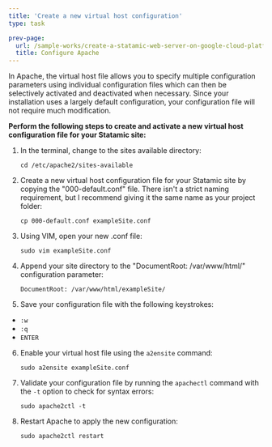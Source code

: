 ```yaml
---
title: 'Create a new virtual host configuration'
type: task

prev-page: 
  url: /sample-works/create-a-statamic-web-server-on-google-cloud-platform/configure-apache
  title: Configure Apache
---
```


In Apache, the virtual host file allows you to specify multiple configuration parameters using individual configuration files which can then be selectively activated and deactivated when necessary. Since your installation uses a largely default configuration, your configuration file will not require much modification.

**Perform the following steps to create and activate a new virtual host configuration file for your Statamic site:**

1. In the terminal, change to the sites available directory:

    ```
    cd /etc/apache2/sites-available
    ```

2. Create a new virtual host configuration file for your Statamic site by copying the "000-default.conf" file. There isn't a strict naming requirement, but I recommend giving it the same name as your project folder:

    ```
    cp 000-default.conf exampleSite.conf
    ```

3. Using VIM, open your new .conf file:

    ```
    sudo vim exampleSite.conf
    ```

4. Append your site directory to the "DocumentRoot: /var/www/html/" configuration parameter:

    ```
    DocumentRoot: /var/www/html/exampleSite/
    ```

5. Save your configuration file with the following keystrokes:
  * `:w`
  * `:q`
  * `ENTER`

6. Enable your virtual host file using the `a2ensite` command:

    ```
    sudo a2ensite exampleSite.conf
    ```

7. Validate your configuration file by running the `apachectl` command with the `-t` option to check for syntax errors:

    ```
    sudo apache2ctl -t
    ```

8. Restart Apache to apply the new configuration:

    ```
    sudo apache2ctl restart
    ```
